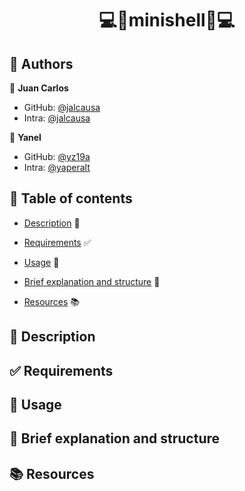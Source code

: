 <h1 align='center'> 💻🐚minishell🐚💻</h1>


## 📜 Authors


👤 **Juan Carlos**
- GitHub: [@jalcausa](https://github.com/jalcausa)
- Intra: [@jalcausa](https://profile.intra.42.fr/users/jalcausa)

👤 **Yanel**
- GitHub: [@yz19a](https://github.com/yz19a)
- Intra: [@yaperalt](https://profile.intra.42.fr/users/yaperalt)


## 📑 Table of contents

- [Description](#description) 📄

- [Requirements](#requirements) ✅

- [Usage](#usage)  🚀

- [Brief explanation and structure](#brief-explanation-and-structure)  📂

- [Resources](#resources)  📚


## 📄 Description



## ✅ Requirements



## 🚀 Usage



## 📂 Brief explanation and structure



## 📚 Resources

